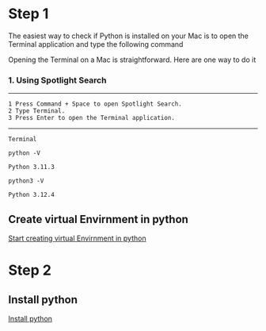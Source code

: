 # Step 1 

The easiest way to check if Python is installed on your Mac is to open the Terminal application and type the following command

Opening the Terminal on a Mac is straightforward. Here are one way to do it

### 1. Using Spotlight Search

------------
    1 Press Command + Space to open Spotlight Search.
    2 Type Terminal.
    3 Press Enter to open the Terminal application.
------------

```
Terminal
```

```
python -V
```
```Python 3.11.3```

```
python3 -V
```
```Python 3.12.4```



## Create virtual Envirnment in python

[Start creating virtual Envirnment in python ](https://github.com/chaushimran/ichaush_python/blob/main/code/python_venv.md)


# Step 2

## Install python

[Install python](https://github.com/chaushimran/ichaush_python/blob/main/code/Python.md)
